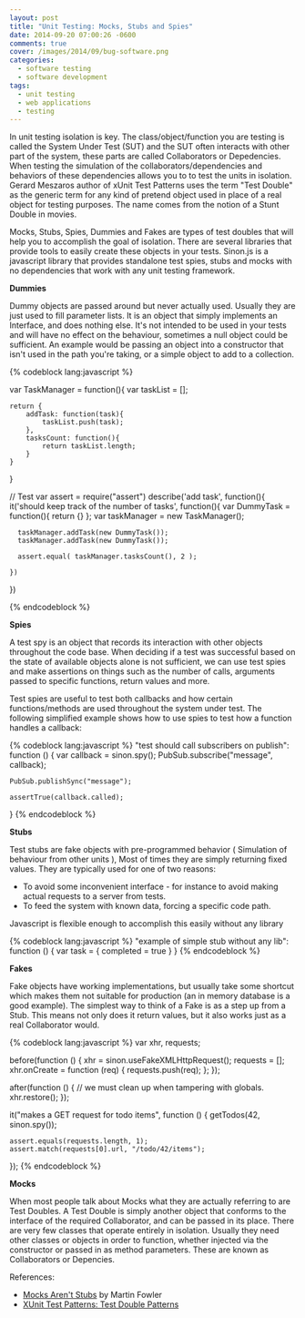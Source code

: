 ```yaml
---
layout: post
title: "Unit Testing: Mocks, Stubs and Spies"
date: 2014-09-20 07:00:26 -0600
comments: true
cover: /images/2014/09/bug-software.png
categories: 
  - software testing
  - software development
tags:
  - unit testing
  - web applications
  - testing
---
```



In unit testing isolation is key. The class/object/function you are testing is called the System Under Test (SUT) and the SUT often interacts with other part of the system, these parts are called Collaborators or Depedencies. When testing the simulation of the collaborators/dependencies and behaviors of these dependencies allows you to to test the units in isolation. Gerard Meszaros author of xUnit Test Patterns uses the term "Test Double" as the generic term for any kind of pretend object used in place of a real object for testing purposes. The name comes from the notion of a Stunt Double in movies. 

Mocks, Stubs, Spies, Dummies and Fakes are types of test doubles that will help you to accomplish the goal of isolation. There are several libraries that provide tools to easily create these objects in your tests. Sinon.js is a javascript library that provides standalone test spies, stubs and mocks with no dependencies that work with any unit testing framework.

__Dummies__

Dummy objects are passed around but never actually used. Usually they are just used to fill parameter lists. It is an object that simply implements an Interface, and does nothing else. It's not intended to be used in your tests and will have no effect on the behaviour, sometimes a null object could be sufficient. An example would be passing an object into a constructor that isn't used in the path you're taking, or a simple object to add to a collection.

{% codeblock lang:javascript %}


var TaskManager = function(){
	var taskList = [];
	
	return {
		addTask: function(task){
			taskList.push(task);
		},
		tasksCount: function(){
			return taskList.length;
		}
	}
}

// Test
var assert = require("assert")
describe('add task', function(){
	it('should keep track of the number of tasks', function(){
	  var DummyTask = function(){ return {} };
	  var taskManager = new TaskManager();
	
	  taskManager.addTask(new DummyTask());
	  taskManager.addTask(new DummyTask());

	  assert.equal( taskManager.tasksCount(), 2 );

	})
})


{% endcodeblock %}

__Spies__

A test spy is an object that records its interaction with other objects throughout the code base. When deciding if a test was successful based on the state of available objects alone is not sufficient, we can use test spies and make assertions on things such as the number of calls, arguments passed to specific functions, return values and more.

Test spies are useful to test both callbacks and how certain functions/methods are used throughout the system under test. The following simplified example shows how to use spies to test how a function handles a callback:

{% codeblock lang:javascript %}
"test should call subscribers on publish": function () {
    var callback = sinon.spy();
    PubSub.subscribe("message", callback);

    PubSub.publishSync("message");

    assertTrue(callback.called);
}
{% endcodeblock %}

<!--more-->
__Stubs__ 

Test stubs are fake objects with pre-programmed behavior ( Simulation of behaviour from other units ), Most of times they are simply returning fixed values. They are typically used for one of two reasons:

- To avoid some inconvenient interface - for instance to avoid making actual requests to a server from tests.   
- To feed the system with known data, forcing a specific code path.   

Javascript is flexible enough to accomplish this easily without any library

{% codeblock lang:javascript %}
"example of simple stub without any lib": function () {
    var task = { completed = true }
}
{% endcodeblock %}

__Fakes__

Fake objects have working implementations, but usually take some shortcut which makes them not suitable for production (an in memory database is a good example). The simplest way to think of a Fake is as a step up from a Stub. This means not only does it return values, but it also works just as a real Collaborator would.

{% codeblock lang:javascript %}
var xhr, requests;

before(function () {
    xhr = sinon.useFakeXMLHttpRequest();
    requests = [];
    xhr.onCreate = function (req) { requests.push(req); };
});

after(function () {
    // we must clean up when tampering with globals.
    xhr.restore();
});

it("makes a GET request for todo items", function () {
    getTodos(42, sinon.spy());

    assert.equals(requests.length, 1);
    assert.match(requests[0].url, "/todo/42/items");
});
{% endcodeblock %}


__Mocks__

When most people talk about Mocks what they are actually referring to are Test Doubles. A Test Double is simply another object that conforms to the interface of the required Collaborator, and can be passed in its place. There are very few classes that operate entirely in isolation. Usually they need other classes or objects in order to function, whether injected via the constructor or passed in as method parameters. These are known as Collaborators or Depencies.



References: 

- [Mocks Aren't Stubs](http://martinfowler.com/articles/mocksArentStubs.html) by Martin Fowler   
- [XUnit Test Patterns: Test Double Patterns](http://xunitpatterns.com/Test%20Double%20Patterns.html)   
